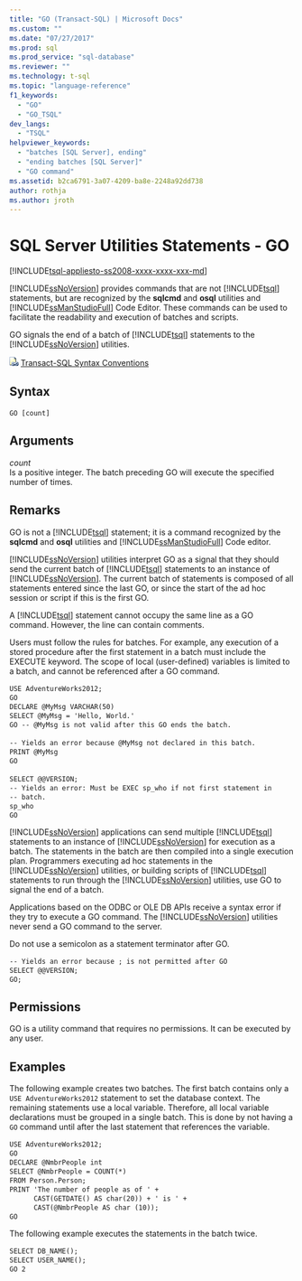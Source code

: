 ```yaml
---
title: "GO (Transact-SQL) | Microsoft Docs"
ms.custom: ""
ms.date: "07/27/2017"
ms.prod: sql
ms.prod_service: "sql-database"
ms.reviewer: ""
ms.technology: t-sql
ms.topic: "language-reference"
f1_keywords: 
  - "GO"
  - "GO_TSQL"
dev_langs: 
  - "TSQL"
helpviewer_keywords: 
  - "batches [SQL Server], ending"
  - "ending batches [SQL Server]"
  - "GO command"
ms.assetid: b2ca6791-3a07-4209-ba8e-2248a92dd738
author: rothja
ms.author: jroth
---
```

# SQL Server Utilities Statements - GO
[!INCLUDE[tsql-appliesto-ss2008-xxxx-xxxx-xxx-md](../../includes/tsql-appliesto-ss2008-xxxx-xxxx-xxx-md.md)]

  [!INCLUDE[ssNoVersion](../../includes/ssnoversion-md.md)] provides commands that are not [!INCLUDE[tsql](../../includes/tsql-md.md)] statements, but are recognized by the **sqlcmd** and **osql** utilities and [!INCLUDE[ssManStudioFull](../../includes/ssmanstudiofull-md.md)] Code Editor. These commands can be used to facilitate the readability and execution of batches and scripts.  
  
  GO signals the end of a batch of [!INCLUDE[tsql](../../includes/tsql-md.md)] statements to the [!INCLUDE[ssNoVersion](../../includes/ssnoversion-md.md)] utilities.  
  
 ![Topic link icon](../../database-engine/configure-windows/media/topic-link.gif "Topic link icon") [Transact-SQL Syntax Conventions](../../t-sql/language-elements/transact-sql-syntax-conventions-transact-sql.md)  
  
## Syntax  
  
```  
GO [count]  
```  
  
## Arguments  
 *count*  
 Is a positive integer. The batch preceding GO will execute the specified number of times.  
  
## Remarks  
 GO is not a [!INCLUDE[tsql](../../includes/tsql-md.md)] statement; it is a command recognized by the **sqlcmd** and **osql** utilities and [!INCLUDE[ssManStudioFull](../../includes/ssmanstudiofull-md.md)] Code editor.  
  
 [!INCLUDE[ssNoVersion](../../includes/ssnoversion-md.md)] utilities interpret GO as a signal that they should send the current batch of [!INCLUDE[tsql](../../includes/tsql-md.md)] statements to an instance of [!INCLUDE[ssNoVersion](../../includes/ssnoversion-md.md)]. The current batch of statements is composed of all statements entered since the last GO, or since the start of the ad hoc session or script if this is the first GO.  
  
 A [!INCLUDE[tsql](../../includes/tsql-md.md)] statement cannot occupy the same line as a GO command. However, the line can contain comments.  
  
 Users must follow the rules for batches. For example, any execution of a stored procedure after the first statement in a batch must include the EXECUTE keyword. The scope of local (user-defined) variables is limited to a batch, and cannot be referenced after a GO command.  
  
```  
USE AdventureWorks2012;  
GO  
DECLARE @MyMsg VARCHAR(50)  
SELECT @MyMsg = 'Hello, World.'  
GO -- @MyMsg is not valid after this GO ends the batch.  
  
-- Yields an error because @MyMsg not declared in this batch.  
PRINT @MyMsg  
GO  
  
SELECT @@VERSION;  
-- Yields an error: Must be EXEC sp_who if not first statement in   
-- batch.  
sp_who  
GO  
```  
  
 [!INCLUDE[ssNoVersion](../../includes/ssnoversion-md.md)] applications can send multiple [!INCLUDE[tsql](../../includes/tsql-md.md)] statements to an instance of [!INCLUDE[ssNoVersion](../../includes/ssnoversion-md.md)] for execution as a batch. The statements in the batch are then compiled into a single execution plan. Programmers executing ad hoc statements in the [!INCLUDE[ssNoVersion](../../includes/ssnoversion-md.md)] utilities, or building scripts of [!INCLUDE[tsql](../../includes/tsql-md.md)] statements to run through the [!INCLUDE[ssNoVersion](../../includes/ssnoversion-md.md)] utilities, use GO to signal the end of a batch.  
  
 Applications based on the ODBC or OLE DB APIs receive a syntax error if they try to execute a GO command. The [!INCLUDE[ssNoVersion](../../includes/ssnoversion-md.md)] utilities never send a GO command to the server.  
  
 Do not use a semicolon as a statement terminator after GO.
 
```
-- Yields an error because ; is not permitted after GO  
SELECT @@VERSION;  
GO;  
```
  
## Permissions  
 GO is a utility command that requires no permissions. It can be executed by any user.    
  
## Examples  
 The following example creates two batches. The first batch contains only a `USE AdventureWorks2012` statement to set the database context. The remaining statements use a local variable. Therefore, all local variable declarations must be grouped in a single batch. This is done by not having a `GO` command until after the last statement that references the variable.  
  
```  
USE AdventureWorks2012;  
GO  
DECLARE @NmbrPeople int  
SELECT @NmbrPeople = COUNT(*)  
FROM Person.Person;  
PRINT 'The number of people as of ' +  
      CAST(GETDATE() AS char(20)) + ' is ' +  
      CAST(@NmbrPeople AS char (10));  
GO  
```  
  
 The following example executes the statements in the batch twice.  
  
```  
SELECT DB_NAME();  
SELECT USER_NAME();  
GO 2  
```  
  
  
